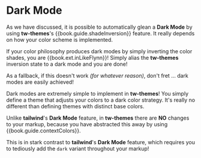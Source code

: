 # Dark Mode

As we have discussed, it is possible to automatically glean a **Dark
Mode** by using **tw-themes**'s {{book.guide.shadeInversion}} feature.
It really depends on how your color scheme is implemented.

If your color philosophy produces dark modes by simply inverting the
color shades, you are {{book.ext.inLikeFlynn}}!  Simply alias the
**tw-themes** inversion state to a dark mode and you are done!

As a fallback, if this doesn't work _(for whatever reason)_, don't
fret ... dark modes are easily achieved!

Dark modes are extremely simple to implement in **tw-themes**!  You
simply define a theme that adjusts your colors to a dark color
strategy.  It's really no different than defining themes with distinct
base colors.

Unlike **tailwind**'s **Dark Mode** feature, in **tw-themes** there
are **NO** changes to your markup, because you have abstracted this
away by using {{book.guide.contextColors}}.

This is in stark contrast to **tailwind**'s **Dark Mode** feature,
which requires you to tediously add the `dark` variant throughout your
markup!
